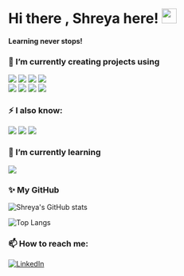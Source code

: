# Hi there , Shreya here! <img src="https://raw.githubusercontent.com/MartinHeinz/MartinHeinz/master/wave.gif" width="30px">

<!--![](https://img.shields.io/badge/<WORD_ON_LEFT>-<WORD_ON_RIGHT>-informational?style=flat&logo=<LOGO_NAME>&logoColor=white&color=2bbc8a)-->

<!-- Actual text -->

#### Learning never stops! 



<!--
**shreya-markhedkar/shreya-markhedkar** is a ✨ _special_ ✨ repository because its `README.md` (this file) appears on your GitHub profile.

Here are some ideas to get you started:-->

### 🔭 I’m currently creating projects using  

![][3]   ![][4]  ![][9] ![][5]  </br>
![][2] ![][8] ![][12] ![][13]


[2]: https://img.shields.io/badge/Python-FFD43B?style=for-the-badge&logo=python&logoColor=darkgreen
[3]: https://img.shields.io/badge/HTML5-E34F26?style=for-the-badge&logo=html5&logoColor=white
[4]: https://img.shields.io/badge/CSS3-1572B6?style=for-the-badge&logo=css3&logoColor=white
[8]: https://img.shields.io/badge/OpenCV-27338e?style=for-the-badge&logo=OpenCV&logoColor=white
[9]: https://img.shields.io/badge/Bootstrap-563D7C?style=for-the-badge&logo=bootstrap&logoColor=white
[12]: https://img.shields.io/badge/Numpy-777BB4?style=for-the-badge&logo=numpy&logoColor=white
[13]: https://img.shields.io/badge/Pandas-2C2D72?style=for-the-badge&logo=pandas&logoColor=white
### ⚡ I also know: 
 ![][6]  ![][7]  ![][11]
 
 [11]: https://img.shields.io/badge/MySQL-00000F?style=for-the-badge&logo=mysql&logoColor=white
### 🌱 I’m currently learning </br>
![][10]


[5]: https://img.shields.io/badge/JavaScript-323330?style=for-the-badge&logo=javascript&logoColor=F7DF1E
[6]: https://img.shields.io/badge/C-00599C?style=for-the-badge&logo=c&logoColor=white
[7]: https://img.shields.io/badge/C%2B%2B-00599C?style=for-the-badge&logo=c%2B%2B&logoColor=white
[10]: https://img.shields.io/badge/React-20232A?style=for-the-badge&logo=react&logoColor=61DAFB


### ✨ My GitHub
![Shreya's GitHub stats](https://github-readme-stats.vercel.app/api?username=shreya-markhedkar&show_icons=true&theme=tokyonight)

![Top Langs](https://github-readme-stats.vercel.app/api/top-langs/?username=shreya-markhedkar&layout=compact&theme=highcontrast)


### 📫 How to reach me: </br>
[![LinkedIn][1.2]][1]

[1.2]:  https://img.shields.io/badge/LinkedIn-0077B5?style=for-the-badge&logo=linkedin&logoColor=white

[1]: https://www.linkedin.com/in/shreya-markhedkar-2299421b7/

